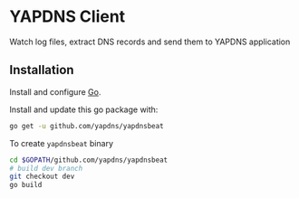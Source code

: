 # YAPDNS Client

Watch log files, extract DNS records and send them to YAPDNS application

## Installation

Install and configure [Go](https://golang.org/doc/install).

Install and update this go package with:

```bash
go get -u github.com/yapdns/yapdnsbeat
```

To create `yapdnsbeat` binary
```bash
cd $GOPATH/github.com/yapdns/yapdnsbeat
# build dev branch
git checkout dev
go build
```
